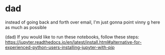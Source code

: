 # dad
instead of going back and forth over email, I'm just gonna point vinny g here as much as possible

(dad) If you would like to run these notebooks, follow these steps: https://jupyter.readthedocs.io/en/latest/install.html#alternative-for-experienced-python-users-installing-jupyter-with-pip


